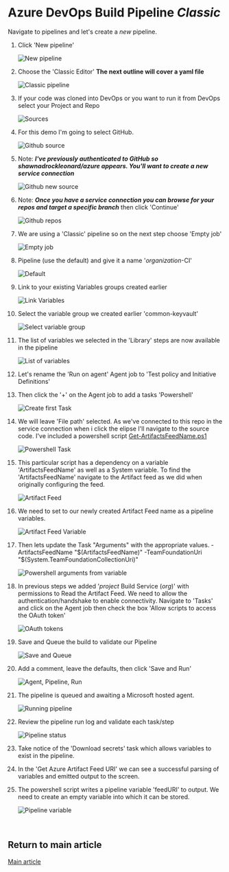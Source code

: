 # Azure DevOps Build Pipeline ***Classic***

Navigate to pipelines and let's create a *new* pipeline.

1. Click 'New pipeline'

    ![New pipeline](./docs/pipe01_01.png)

1. Choose the 'Classic Editor' **The next outline will cover a yaml file**

    ![Classic pipeline](./docs/pipe01_02.png)

1. If your code was cloned into DevOps or you want to run it from DevOps select your Project and Repo

    ![Sources](./docs/pipe01_04.png)

1. For this demo I'm going to select GitHub.  

    ![Github source](./docs/pipe01_05.png)

1. Note: ***I've previously authenticated to GitHub so shawnadrockleonard/azure appears.  You'll want to create a new service connection***

    ![Github new source](./docs/pipe01_06.png)

1. Note: ***Once you have a service connection you can browse for your repos and target a specific branch*** then click 'Continue'

    ![Github repos](./docs/pipe01_07.png)

1. We are using a 'Classic' pipeline so on the next step choose 'Empty job'

    ![Empty job](./docs/pipe01_08.png)

1. Pipeline (use the default) and give it a name '*organization*-CI'

    ![Default](./docs/pipe01_03.png)

1. Link to your existing Variables groups created earlier

    ![Link Variables](./docs/pipe01_09.png)

1. Select the variable group we created earlier 'common-keyvault'

    ![Select variable group](./docs/pipe01_10.png)

1. The list of variables we selected in the 'Library' steps are now available in the pipeline

    ![List of variables](./docs/pipe01_11.png)

1. Let's rename the 'Run on agent' Agent job to 'Test policy and Initiative Definitions'
1. Then click the '+' on the Agent job to add a tasks 'Powershell'

    ![Create first Task](./docs/task01_01.png)

1. We will leave 'File path' selected.  As we've connected to this repo in the service connection when i click the elipse I'll navigate to the source code.  I've included a powershell script [Get-ArtifactsFeedName.ps1](./Get-ArtifactsFeedName.ps1)

    ![Powershell Task](./docs/task01_02.png)

1. This particular script has a dependency on a variable 'ArtifactsFeedName' as well as a System variable.  To find the 'ArtifactsFeedName' navigate to the Artifact feed as we did when originally configuring the feed.

    ![Artifact Feed](./docs/task01_03.png)

1. We need to set to our newly created Artifact Feed name as a pipeline variables.

    ![Artifact Feed Variable](./docs/task01_03_01.png)

1. Then lets update the Task "Arguments" with the appropriate values. -ArtifactsFeedName "$(ArtifactsFeedName)" -TeamFoundationUri "$(System.TeamFoundationCollectionUri)"

    ![Powershell arguments from variable](./docs/task01_03_02.png)

1. In previous steps we added '*project* Build Service (*org*)' with permissions to Read the Artifact Feed.  We need to allow the authentication/handshake to enable connectivity. Navigate to 'Tasks' and click on the Agent job then check the box 'Allow scripts to access the OAuth token'

    ![OAuth tokens](./docs/task01_04.png)

1. Save and Queue the build to validate our Pipeline

    ![Save and Queue](./docs/task01_05.png)

1. Add a comment, leave the defaults, then click 'Save and Run'

    ![Agent, Pipeline, Run](./docs/task01_06.png)

1. The pipeline is queued and awaiting a Microsoft hosted agent.

    ![Running pipeline](./docs/task01_07.png)

1. Review the pipeline run log and validate each task/step

    ![Pipeline status](./docs/task01_08.png)

1. Take notice of the 'Download secrets' task which allows variables to exist in the pipeline.
1. In the 'Get Azure Artifact Feed URI' we can see a successful parsing of variables and emitted output to the screen.
1. The powershell script writes a pipeline variable 'feedURI' to output.  We need to create an empty variable into which it can be stored.

    ![Pipeline variable](./docs/task01_09.png)

&nbsp;

## Return to main article

[Main article](./readme.md#step-04-azure-devops-build-pipeline-yaml)
